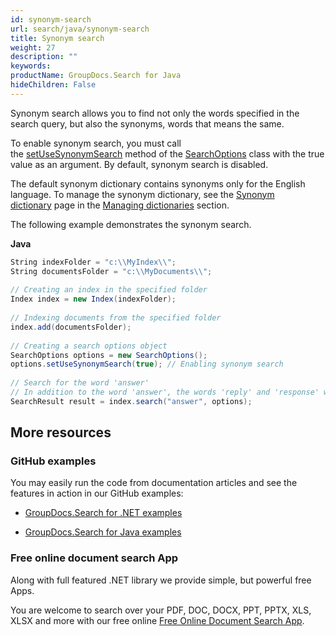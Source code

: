 ```yaml
---
id: synonym-search
url: search/java/synonym-search
title: Synonym search
weight: 27
description: ""
keywords: 
productName: GroupDocs.Search for Java
hideChildren: False
---
```

Synonym search allows you to find not only the words specified in the search query, but also the synonyms, words that means the same.

To enable synonym search, you must call the [setUseSynonymSearch](https://apireference.groupdocs.com/search/java/com.groupdocs.search.options/SearchOptions#setUseSynonymSearch(boolean)) method of the [SearchOptions](https://apireference.groupdocs.com/search/java/com.groupdocs.search.options/SearchOptions) class with the true value as an argument. By default, synonym search is disabled.

The default synonym dictionary contains synonyms only for the English language. To manage the synonym dictionary, see the [Synonym dictionary](Synonym%2Bdictionary.html) page in the [Managing dictionaries](Managing%2Bdictionaries.html) section.

The following example demonstrates the synonym search.

**Java**

```csharp
String indexFolder = "c:\\MyIndex\\";
String documentsFolder = "c:\\MyDocuments\\";
 
// Creating an index in the specified folder
Index index = new Index(indexFolder);
 
// Indexing documents from the specified folder
index.add(documentsFolder);
 
// Creating a search options object
SearchOptions options = new SearchOptions();
options.setUseSynonymSearch(true); // Enabling synonym search
 
// Search for the word 'answer'
// In addition to the word 'answer', the words 'reply' and 'response' will also be found
SearchResult result = index.search("answer", options);
```

## More resources

### GitHub examples

You may easily run the code from documentation articles and see the features in action in our GitHub examples:

*   [GroupDocs.Search for .NET examples](https://github.com/groupdocs-search/GroupDocs.Search-for-.NET)
    
*   [GroupDocs.Search for Java examples](https://github.com/groupdocs-search/GroupDocs.Search-for-Java)
    

### Free online document search App

Along with full featured .NET library we provide simple, but powerful free Apps.

You are welcome to search over your PDF, DOC, DOCX, PPT, PPTX, XLS, XLSX and more with our free online [Free Online Document Search App](https://products.groupdocs.app/search).
